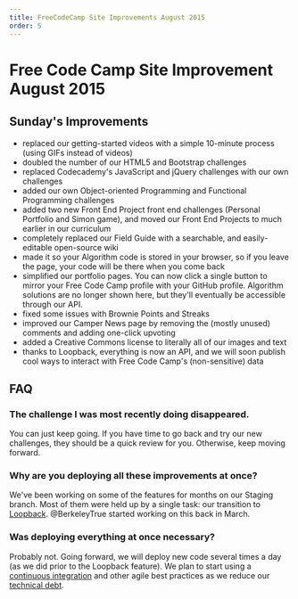 ```yaml
---
title: FreeCodeCamp Site Improvements August 2015
order: 5
---
```

# Free Code Camp Site Improvement August 2015

## Sunday's Improvements

- replaced our getting-started videos with a simple 10-minute process (using GIFs instead of videos)
- doubled the number of our HTML5 and Bootstrap challenges
- replaced Codecademy's JavaScript and jQuery challenges with our own challenges
- added our own Object-oriented Programming and Functional Programming challenges
- added two new Front End Project front end challenges (Personal Portfolio and Simon game), and moved our Front End Projects to much earlier in our curriculum
- completely replaced our Field Guide with a searchable, and easily-editable open-source wiki
- made it so your Algorithm code is stored in your browser, so if you leave the page, your code will be there when you come back
- simplified our portfolio pages. You can now click a single button to mirror your Free Code Camp profile with your GitHub profile. Algorithm solutions are no longer shown here, but they'll eventually be accessible through our API.
- fixed some issues with Brownie Points and Streaks
- improved our Camper News page by removing the (mostly unused) comments and adding one-click upvoting
- added a Creative Commons license to literally all of our images and text
- thanks to Loopback, everything is now an API, and we will soon publish cool ways to interact with Free Code Camp's (non-sensitive) data

## FAQ

### The challenge I was most recently doing disappeared.

You can just keep going. If you have time to go back and try our new challenges, they should be a quick review for you. Otherwise, keep moving forward.

### Why are you deploying all these improvements at once?

We've been working on some of the features for months on our Staging branch. Most of them were held up by a single task: our transition to [Loopback](http://loopback.io/). @BerkeleyTrue started working on this back in March.

### Was deploying everything at once necessary?

Probably not. Going forward, we will deploy new code several times a day (as we did prior to the Loopback feature). We plan to start using a [continuous integration](https://en.wikipedia.org/wiki/Continuous_integration) and other agile best practices as we reduce our [technical debt](https://en.wikipedia.org/wiki/Technical_debt).
